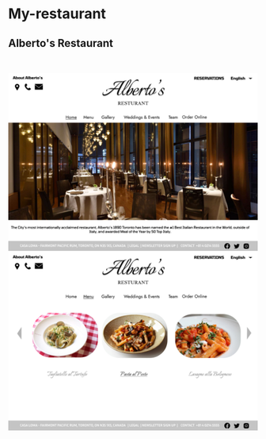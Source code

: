 # My-restaurant

## Alberto's Restaurant

&nbsp;

![wireframe](./Assets/Home.png)
![wireframe](./Assets/Menu.png)
